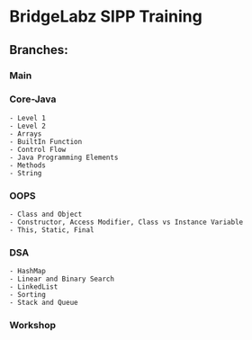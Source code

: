 # BridgeLabz SIPP Training

## Branches:

### Main
    
### Core-Java
    - Level 1
    - Level 2
    - Arrays
    - BuiltIn Function
    - Control Flow
    - Java Programming Elements
    - Methods
    - String
    
### OOPS
    - Class and Object
    - Constructor, Access Modifier, Class vs Instance Variable
    - This, Static, Final

### DSA
    - HashMap
    - Linear and Binary Search
    - LinkedList
    - Sorting
    - Stack and Queue
    
### Workshop